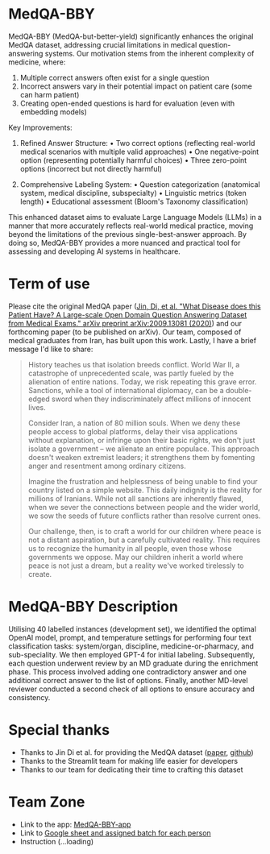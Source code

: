 # MedQA-BBY

MedQA-BBY (MedQA-but-better-yield) significantly enhances the original MedQA dataset, addressing crucial limitations in medical question-answering systems. Our motivation stems from the inherent complexity of medicine, where:

1. Multiple correct answers often exist for a single question
2. Incorrect answers vary in their potential impact on patient care (some can harm patient)
3. Creating open-ended questions is hard for evaluation (even with embedding models)

Key Improvements:

1. Refined Answer Structure:
   • Two correct options (reflecting real-world medical scenarios with multiple valid approaches)
   • One negative-point option (representing potentially harmful choices)
   • Three zero-point options (incorrect but not directly harmful)

2. Comprehensive Labeling System:
   • Question categorization (anatomical system, medical discipline, subspecialty)
   • Linguistic metrics (token length)
   • Educational assessment (Bloom's Taxonomy classification)

This enhanced dataset aims to evaluate Large Language Models (LLMs) in a manner that more accurately reflects real-world medical practice, moving beyond the limitations of the previous single-best-answer approach. By doing so, MedQA-BBY provides a more nuanced and practical tool for assessing and developing AI systems in healthcare.

# Term of use
Please cite the original MedQA paper ([Jin, Di, et al. "What Disease does this Patient Have? A Large-scale Open Domain Question Answering Dataset from Medical Exams." arXiv preprint arXiv:2009.13081 (2020)](https://arxiv.org/abs/2009.13081)) and our forthcoming paper (to be published on arXiv). Our team, composed of medical graduates from Iran, has built upon this  work. Lastly, I have a brief message I'd like to share:

> History teaches us that isolation breeds conflict. World War II, a catastrophe of unprecedented scale, was partly fueled by the alienation of entire nations. Today, we risk repeating this grave error. Sanctions, while a tool of international diplomacy, can be a double-edged sword when they indiscriminately affect millions of innocent lives.
> 
> Consider Iran, a nation of 80 million souls. When we deny these people access to global platforms, delay their visa applications without explanation, or infringe upon their basic rights, we don't just isolate a government – we alienate an entire populace. This approach doesn't weaken extremist leaders; it strengthens them by fomenting anger and resentment among ordinary citizens.
> 
> Imagine the frustration and helplessness of being unable to find your country listed on a simple website. This daily indignity is the reality for millions of Iranians. While not all sanctions are inherently flawed, when we sever the connections between people and the wider world, we sow the seeds of future conflicts rather than resolve current ones.
> 
> Our challenge, then, is to craft a world for our children where peace is not a distant aspiration, but a carefully cultivated reality. This requires us to recognize the humanity in all people, even those whose governments we oppose. May our children inherit a world where peace is not just a dream, but a reality we've worked tirelessly to create.

# MedQA-BBY Description 
Utilising 40 labelled instances (development set), we identified the optimal OpenAI model, prompt, and temperature settings for performing four text classification tasks: system/organ, discipline, medicine-or-pharmacy, and sub-speciality. We then employed GPT-4 for initial labeling. Subsequently, each question underwent review by an MD graduate during the enrichment phase. This process involved adding one contradictory answer and one additional correct answer to the list of options. Finally, another MD-level reviewer conducted a second check of all options to ensure accuracy and consistency.


# Special thanks

- Thanks to Jin Di et al. for providing the MedQA dataset ([paper](https://arxiv.org/abs/2009.13081), [github](https://github.com/jind11/MedQA?tab=readme-ov-file))
- Thanks to the Streamlit team for making life easier for developers
- Thanks to our team for dedicating their time to crafting this dataset

# Team Zone

- Link to the app: [MedQA-BBY-app](https://medq-bby-app.streamlit.app/) 
- Link to [Google sheet and assigned batch for each person](https://docs.google.com/spreadsheets/d/1_NK8wMHkDgLfEx6VB_BY6YSvXpMQ_ls6Xzlai2h3pJ4/edit?usp=sharing)
- Instruction (...loading)
